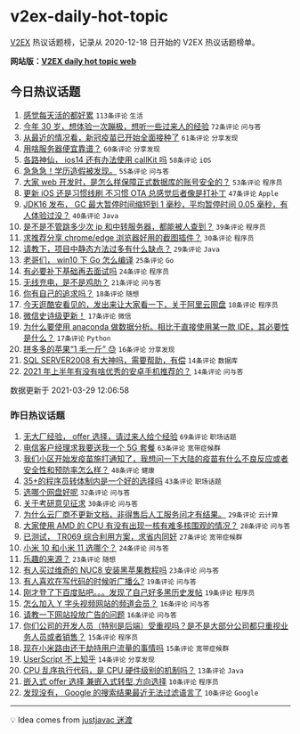 # v2ex-daily-hot-topic

[V2EX](https://www.v2ex.com/) 热议话题榜，记录从 2020-12-18 日开始的 V2EX 热议话题榜单。

**网站版：[V2EX daily hot topic web](https://boojack.github.io/v2ex-daily-hot-topic-web/)**

## 今日热议话题

<!-- TODAY BEGIN -->

1. [感觉每天活的都好累](https://www.v2ex.com/t/766048) `113条评论` `生活`
1. [今年 30 岁，想体验一次蹦极，想听一些过来人的经验](https://www.v2ex.com/t/766085) `72条评论` `问与答`
1. [从最近的情况看，新冠疫苗已开始全面接种了](https://www.v2ex.com/t/766083) `61条评论` `分享发现`
1. [用啥服务器便宜靠谱？](https://www.v2ex.com/t/766000) `60条评论` `分享发现`
1. [各路神仙， ios14 还有办法使用 callKit 吗](https://www.v2ex.com/t/766054) `58条评论` `iOS`
1. [急急急！学历造假被发现。](https://www.v2ex.com/t/766250) `55条评论` `问与答`
1. [大家 web 开发时，是怎么样保障正式数据库的账号安全的？](https://www.v2ex.com/t/766088) `53条评论` `程序员`
1. [更新 iOS 还是习惯线刷 不习惯 OTA 总感觉后者像是打补丁](https://www.v2ex.com/t/766024) `47条评论` `Apple`
1. [JDK16 发布， GC 最大暂停时间缩短到 1 毫秒，平均暂停时间 0.05 毫秒，有人体验过没？](https://www.v2ex.com/t/766035) `40条评论` `Java`
1. [是不是不管跳多少次 ip 和中转服务器，都能被人查到？](https://www.v2ex.com/t/766091) `39条评论` `程序员`
1. [求推荐分享 chrome/edge 浏览器好用的截图插件？](https://www.v2ex.com/t/766008) `30条评论` `程序员`
1. [请教下，项目中静态方法过多有什么缺点？](https://www.v2ex.com/t/766202) `29条评论` `Java`
1. [老哥们， win10 下 Go 怎么编译](https://www.v2ex.com/t/766206) `25条评论` `Go`
1. [有必要补下基础再去面试吗](https://www.v2ex.com/t/766132) `24条评论` `程序员`
1. [无线充电，是不是鸡肋？](https://www.v2ex.com/t/766163) `21条评论` `问与答`
1. [你有自己的追求吗？](https://www.v2ex.com/t/766186) `18条评论` `随想`
1. [今天逛酷安看见的，发出来让大家看一下，关于阿里云网盘](https://www.v2ex.com/t/766170) `18条评论` `程序员`
1. [微信史诗级更新！](https://www.v2ex.com/t/766194) `17条评论` `微信`
1. [为什么要使用 anaconda 做数据分析。相比于直接使用某一款 IDE，其必要性是什么？](https://www.v2ex.com/t/766001) `17条评论` `Python`
1. [拼多多的苹果“1 毛一斤” 😓](https://www.v2ex.com/t/766171) `16条评论` `分享发现`
1. [SQL SERVER2008 有大神吗，需要帮助，有偿](https://www.v2ex.com/t/766254) `14条评论` `数据库`
1. [2021 年上半年有没有啥优秀的安卓手机推荐的？](https://www.v2ex.com/t/766237) `14条评论` `问与答`

数据更新于 2021-03-29 12:06:58

<!-- TODAY END -->

### 昨日热议话题

<!-- YESTERDAY BEGIN -->

1. [无大厂经验， offer 选择，请过来人给个经验](https://www.v2ex.com/t/765826) `69条评论` `职场话题`
1. [电信客户经理求我要送我一个 5G 套餐](https://www.v2ex.com/t/765836) `63条评论` `宽带症候群`
1. [我们小区开始发疫苗施打通知了，我想问一下大陆的疫苗有什么不良反应或者安全性和预防率怎么样？](https://www.v2ex.com/t/765945) `48条评论` `健康`
1. [35+的程序员转体制内是一个好的选择吗](https://www.v2ex.com/t/765819) `43条评论` `职场话题`
1. [选哪个网盘好呢](https://www.v2ex.com/t/765840) `32条评论` `问与答`
1. [关于考研意见征求](https://www.v2ex.com/t/765811) `30条评论` `问与答`
1. [为什么云厂商不更新文档，非得售后人工服务问才有结果。](https://www.v2ex.com/t/765910) `29条评论` `云计算`
1. [大家使用 AMD 的 CPU 有没有出现一核有难多核围观的情况？](https://www.v2ex.com/t/765902) `28条评论` `问与答`
1. [已测试， TR069 综合利用方案，求省内同好](https://www.v2ex.com/t/765833) `27条评论` `宽带症候群`
1. [小米 10 和小米 11 选哪个？](https://www.v2ex.com/t/765849) `24条评论` `问与答`
1. [乐趣的来源？](https://www.v2ex.com/t/765806) `23条评论` `随想`
1. [有人买过维奇的 NUC8 安装黑苹果教程吗](https://www.v2ex.com/t/765817) `23条评论` `问与答`
1. [有人喜欢在写代码的时候听广播么?](https://www.v2ex.com/t/765946) `19条评论` `问与答`
1. [刚才登了下百度贴吧。。。发现了自己好多黑历史发帖](https://www.v2ex.com/t/765851) `19条评论` `程序员`
1. [怎么加入 Y 字头视频网站的频道会员？](https://www.v2ex.com/t/765942) `16条评论` `问与答`
1. [请教一下网站投放广告的问题](https://www.v2ex.com/t/765934) `16条评论` `问与答`
1. [你们公司的开发人员（特别是后端）受重视吗？是不是大部分公司都只重视业务人员或者销售？](https://www.v2ex.com/t/765975) `15条评论` `程序员`
1. [现在小米路由还干劫持用户流量的事情吗](https://www.v2ex.com/t/765862) `15条评论` `宽带症候群`
1. [UserScript 不上知乎](https://www.v2ex.com/t/765950) `14条评论` `分享发现`
1. [CPU 乱序执行代码，是 CPU 硬件级别的机制吗？](https://www.v2ex.com/t/765980) `13条评论` `Java`
1. [嵌入式 offer 选择 兼嵌入式转型,方向选择](https://www.v2ex.com/t/765929) `10条评论` `程序员`
1. [发现没有， Google 的搜索结果最近无法过滤语言了](https://www.v2ex.com/t/765896) `10条评论` `Google`

<!-- YESTERDAY END -->

---

💡 Idea comes from [justjavac 迷渡](https://github.com/justjavac/)
